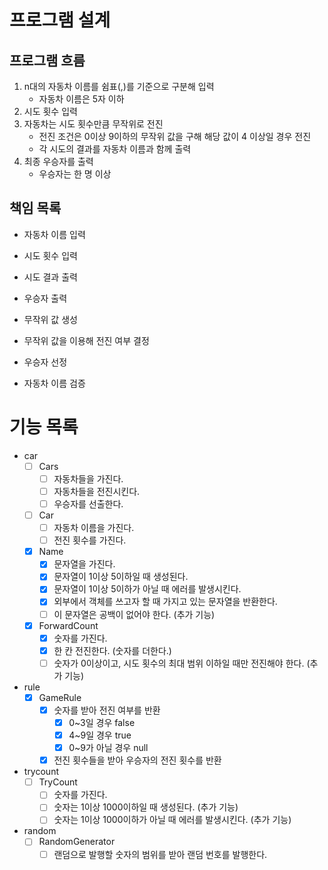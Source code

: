 # 프로그램 설계
## 프로그램 흐름
1. n대의 자동차 이름를 쉼표(,)를 기준으로 구분해 입력 
   - 자동차 이름은 5자 이하
2. 시도 횟수 입력
3. 자동차는 시도 횟수만큼 무작위로 전진
   - 전진 조건은 0이상 9이하의 무작위 값을 구해 해당 값이 4 이상일 경우 전진
   - 각 시도의 결과를 자동차 이름과 함께 출력
4. 최종 우승자를 출력
   - 우승자는 한 명 이상

## 책임 목록
- 자동차 이름 입력
- 시도 횟수 입력

- 시도 결과 출력
- 우승자 출력

- 무작위 값 생성
- 무작위 값을 이용해 전진 여부 결정

- 우승자 선정

- 자동차 이름 검증

# 기능 목록
- car
  - [ ] Cars
    - [ ] 자동차들을 가진다.
    - [ ] 자동차들을 전진시킨다.
    - [ ] 우승자를 선출한다.
  - [ ] Car
    - [ ] 자동차 이름을 가진다.
    - [ ] 전진 횟수를 가진다.
  - [x] Name
    - [x] 문자열을 가진다.
    - [x] 문자열이 1이상 5이하일 때 생성된다.
    - [x] 문자열이 1이상 5이하가 아닐 때 에러를 발생시킨다.
    - [x] 외부에서 객체를 쓰고자 할 때 가지고 있는 문자열을 반환한다.
    - [ ] 이 문자열은 공백이 없어야 한다. (추가 기능)
  - [x] ForwardCount
    - [x] 숫자를 가진다.
    - [x] 한 칸 전진한다. (숫자를 더한다.)
    - [ ] 숫자가 0이상이고, 시도 횟수의 최대 범위 이하일 때만 전진해야 한다. (추가 기능)
- rule
  - [x] GameRule
    - [x] 숫자를 받아 전진 여부를 반환
      - [x] 0~3일 경우 false
      - [x] 4~9일 경우 true
      - [x] 0~9가 아닐 경우 null
    - [x] 전진 횟수들을 받아 우승자의 전진 횟수를 반환 
- trycount
  - [ ] TryCount
    - [ ] 숫자를 가진다.
    - [ ] 숫자는 1이상 1000이하일 때 생성된다. (추가 기능) 
    - [ ] 숫자는 1이상 1000이하가 아닐 때 에러를 발생시킨다. (추가 기능)
- random
    - [ ] RandomGenerator
        - [ ] 랜덤으로 발행할 숫자의 범위를 받아 랜덤 번호를 발행한다.